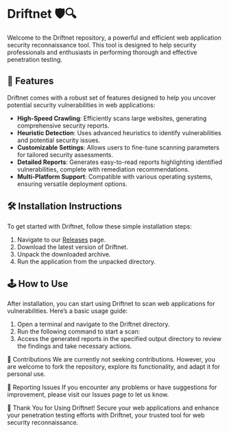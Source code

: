 # Driftnet 🛡️🔍

Welcome to the Driftnet repository, a powerful and efficient web application security reconnaissance tool. This tool is designed to help security professionals and enthusiasts in performing thorough and effective penetration testing.

## 🚀 Features

Driftnet comes with a robust set of features designed to help you uncover potential security vulnerabilities in web applications:

- **High-Speed Crawling**: Efficiently scans large websites, generating comprehensive security reports.
- **Heuristic Detection**: Uses advanced heuristics to identify vulnerabilities and potential security issues.
- **Customizable Settings**: Allows users to fine-tune scanning parameters for tailored security assessments.
- **Detailed Reports**: Generates easy-to-read reports highlighting identified vulnerabilities, complete with remediation recommendations.
- **Multi-Platform Support**: Compatible with various operating systems, ensuring versatile deployment options.

## 🛠️ Installation Instructions

To get started with Driftnet, follow these simple installation steps:

1. Navigate to our [Releases](../../releases) page.
2. Download the latest version of Driftnet.
3. Unpack the downloaded archive.
4. Run the application from the unpacked directory.

## 🕹️ How to Use

After installation, you can start using Driftnet to scan web applications for vulnerabilities. Here’s a basic usage guide:

1. Open a terminal and navigate to the Driftnet directory.
2. Run the following command to start a scan:
3. Access the generated reports in the specified output directory to review the findings and take necessary actions.

🛑 Contributions
We are currently not seeking contributions. However, you are welcome to fork the repository, explore its functionality, and adapt it for personal use.

🐞 Reporting Issues
If you encounter any problems or have suggestions for improvement, please visit our Issues page to let us know.

🌟 Thank You for Using Driftnet!
Secure your web applications and enhance your penetration testing efforts with Driftnet, your trusted tool for web security reconnaissance.
